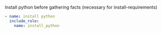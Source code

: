 Install python before gathering facts (necessary for install-requirements)

```yaml
- name: install python
  include_role:
    name: install_python
```